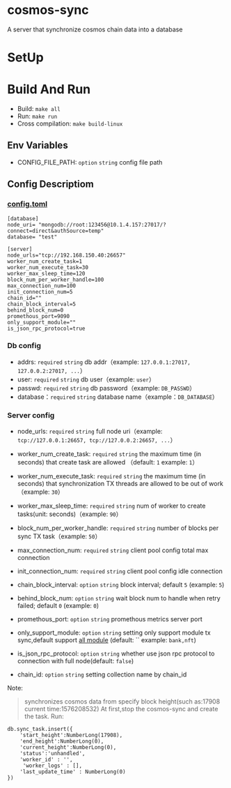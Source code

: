 # cosmos-sync
A server that synchronize cosmos chain data into a database

# SetUp

# Build And Run

- Build: `make all`
- Run: `make run`
- Cross compilation: `make build-linux`

## Env Variables

- CONFIG_FILE_PATH: `option` `string` config file path

## Config Descriptiom

### [config.toml](https://github.com/bianjieai/cosmos-sync/blob/cs-otc/x-v0.40/config/config.toml)

```text
[database]
node_uri= "mongodb://root:123456@10.1.4.157:27017/?connect=direct&authSource=temp"
database= "test"

[server]
node_urls="tcp://192.168.150.40:26657"
worker_num_create_task=1
worker_num_execute_task=30
worker_max_sleep_time=120
block_num_per_worker_handle=100
max_connection_num=100
init_connection_num=5
chain_id=""
chain_block_interval=5
behind_block_num=0
promethous_port=9090
only_support_module=""
is_json_rpc_protocol=true
```

### Db config

- addrs: `required` `string` db addr（example: `127.0.0.1:27017, 127.0.0.2:27017, ...`）
- user: `required` `string` db user（example: `user`）
- passwd: `required` `string` db password（example: `DB_PASSWD`）
- database：`required` `string` database name（example：`DB_DATABASE`）

### Server config

- node_urls: `required` `string`  full node uri（example: `tcp://127.0.0.1:26657, tcp://127.0.0.2:26657, ...`）
- worker_num_create_task: `required` `string` the maximum time (in seconds) that create task are allowed （default: `1`
  example: `1`）
- worker_num_execute_task: `required` `string` the maximum time (in seconds) that synchronization TX threads are allowed
  to be out of work（example: `30`）
- worker_max_sleep_time: `required` `string` num of worker to create tasks(unit: seconds)（example: `90`）
- block_num_per_worker_handle: `required` `string`  number of blocks per sync TX task（example: `50`）

- max_connection_num: `required` `string` client pool config total max connection
- init_connection_num: `required` `string` client pool config idle connection

[comment]: <> (- bech32_acc_prefix: `option` `string` block chain address prefix（default: `i` example: `i`）)

- chain_block_interval: `option` `string` block interval; default `5` (example: `5`)
- behind_block_num: `option` `string` wait block num to handle when retry failed; default `0` (example: `0`)
- promethous_port: `option` `string` promethous metrics server port
- only_support_module: `option` `string` setting only support module tx sync,default
  support [all module](https://github.com/bianjieai/cosmos-sync/blob/opb-bsn/libs/msgparser/types.go) (default: ``
  example: `bank,nft`)

- is_json_rpc_protocol: `option` `string` whether use json rpc protocol to connection with full node(default: `false`)

- chain_id: `option` `string` setting collection name by chain_id

Note:
> synchronizes cosmos data from specify block height(such as:17908 current time:1576208532)
At first,stop the cosmos-sync and create the task. Run:

  ```
  db.sync_task.insert({
      'start_height':NumberLong(17908),
      'end_height':NumberLong(0),
      'current_height':NumberLong(0),
      'status':'unhandled',
      ﻿'worker_id' : '',
       'worker_logs' : [],
      'last_update_time' : NumberLong(0)
  })
  ```
